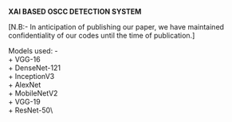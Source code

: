 **XAI BASED OSCC DETECTION SYSTEM**

[N.B:- In anticipation of publishing our paper, we have maintained confidentiality of our codes until the time of publication.]

Models used: -\
      + VGG-16\
      + DenseNet-121\
      + InceptionV3\
      + AlexNet\
      + MobileNetV2\
      + VGG-19\
      + ResNet-50\
